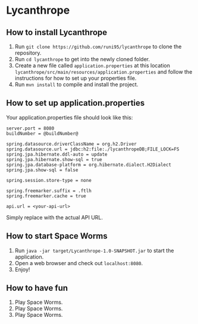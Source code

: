 # Lycanthrope

## How to install Lycanthrope

1. Run `git clone https://github.com/runi95/lycanthrope` to clone the repository.
2. Run `cd lycanthrope` to get into the newly cloned folder.
3. Create a new file called `application.properties` at this location `lycanthrope/src/main/resources/application.properties` and follow the instructions for how to set up your properties file.
4. Run `mvn install` to compile and install the project.

## How to set up application.properties

Your application.properties file should look like this:
```
server.port = 8080
buildNumber = @buildNumber@

spring.datasource.driverClassName = org.h2.Driver
spring.datasource.url = jdbc:h2:file:./lycanthropeDB;FILE_LOCK=FS
spring.jpa.hibernate.ddl-auto = update
spring.jpa.hibernate.show-sql = true
spring.jpa.database-platform = org.hibernate.dialect.H2Dialect
spring.jpa.show-sql = false

spring.session.store-type = none

spring.freemarker.suffix = .ftlh
spring.freemarker.cache = true

api.url = <your-api-url>
```
Simply replace <your-api-url> with the actual API URL.


## How to start Space Worms

1. Run `java -jar target/Lycanthrope-1.0-SNAPSHOT.jar` to start the application.
2. Open a web browser and check out `localhost:8080`.
3. Enjoy!

## How to have fun

1. Play Space Worms.
2. Play Space Worms.
3. Play Space Worms.